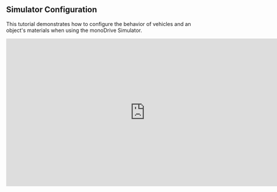 ## Simulator Configuration

This tutorial demonstrates how to configure the behavior of vehicles and an object's materials when using the monoDrive Simulator.

<div class="img_container">
<iframe width="750" height="400" src="https://www.youtube.com/embed/vR1n397w-oA" frameborder="0" allow="accelerometer; autoplay; encrypted-media; gyroscope; picture-in-picture" allowfullscreen></iframe>
</div>
<p>&nbsp;</p>
